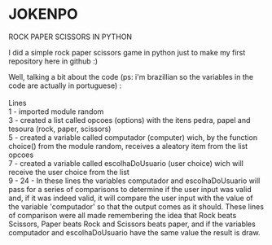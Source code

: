 # JOKENPO
ROCK PAPER SCISSORS IN PYTHON

I did a simple rock paper scissors game in python just to make my first repository here in github :)

Well, talking a bit about the code (ps: i'm brazillian so the variables in the code are actually in portuguese) : <br /> <br />
Lines <br /> 
    1 - imported module random <br />
    3 - created a list called opcoes (options) with the itens pedra, papel and tesoura (rock, paper, scissors) <br />
    5 - created a variable called computador (computer) wich, by the function choice() from the module random, receives a aleatory item from the list opcoes <br />
    7 - created a variable called escolhaDoUsuario (user choice) wich will receive the user choice from the list <br />
  9 - 24 - In these lines the variables computador and escolhaDoUsuario will pass for a series of comparisons to determine if the user input was valid and, if it was   indeed valid, it will compare the user input with the value of the variable 'computador' so that the output comes as it should. These lines of comparison were all    made remembering the idea that Rock beats Scissors, Paper beats Rock and Scissors beats paper, and if the variables computador and escolhaDoUsuario have the same     value the result is draw. <br />
